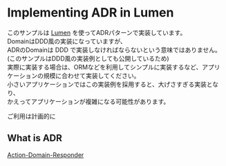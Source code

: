 # Implementing ADR in Lumen

このサンプルは [Lumen](https://github.com/laravel/lumen) を使ってADRパターンで実装しています。  
DomainはDDD風の実装になっていますが、  
ADRのDomainは DDD で実装しなければならないという意味ではありません。  
(このサンプルはDDD風の実装例としても公開しているため)  
実際に実装する場合は、ORMなどを利用してシンプルに実装するなど、アプリケーションの規模に合わせて実装してください。  
小さいアプリケーションではこの実装例を採用すると、大げさすぎる実装となり、  
かえってアプリケーションが複雑になる可能性があります。　　

ご利用は計画的に

## What is ADR

[Action-Domain-Responder](http://pmjones.io/adr/)
